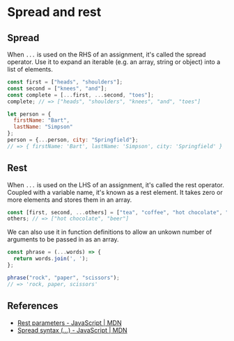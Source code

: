 # Spread and rest

## Spread
When `...` is used on the RHS of an assignment, it's called the spread operator. Use it to expand an iterable (e.g. an array, string or object) into a list of elements.

```javascript
const first = ["heads", "shoulders"];
const second = ["knees", "and"];
const complete = [...first, ...second, "toes"];
complete; // => ["heads", "shoulders", "knees", "and", "toes"]

let person = {
  firstName: "Bart",
  lastName: "Simpson"
};
person = {...person, city: "Springfield"};
// => { firstName: 'Bart', lastName: 'Simpson', city: 'Springfield' }
```

## Rest
When `...` is used on the LHS of an assignment, it's called the rest operator. Coupled with a variable name, it's known as a rest element.  It takes zero or more elements and stores them in an array.

```javascript
const [first, second, ...others] = ["tea", "coffee", "hot chocolate", "beer"];
others; // => ["hot chocolate", "beer"]
```

We can also use it in function definitions to allow an unkown number of arguments to be passed in as an array.

```javascript
const phrase = (...words) => {
  return words.join(', ');
};

phrase("rock", "paper", "scissors");
// => 'rock, paper, scissors'
```

## References
- [Rest parameters - JavaScript | MDN](https://developer.mozilla.org/en-US/docs/Web/JavaScript/Reference/Functions/rest_parameters)
- [Spread syntax (...) - JavaScript | MDN](https://developer.mozilla.org/en-US-/docs/Web/JavaScript/Reference/Operators/Spread_syntax)